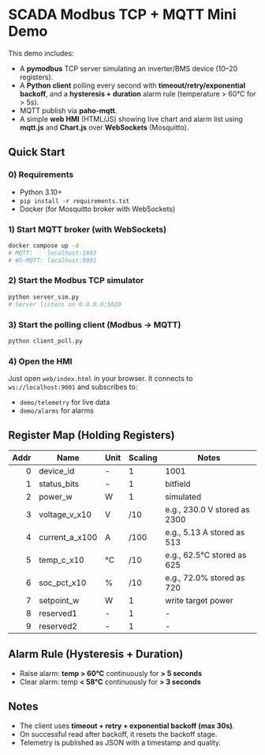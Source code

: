 # SCADA Modbus TCP + MQTT Mini Demo

This demo includes:
- A **pymodbus** TCP server simulating an inverter/BMS device (10–20 registers).
- A **Python client** polling every second with **timeout/retry/exponential backoff**, and a **hysteresis + duration** alarm rule (temperature > 60°C for > 5s).
- MQTT publish via **paho-mqtt**.
- A simple **web HMI** (HTML/JS) showing live chart and alarm list using **mqtt.js** and **Chart.js** over **WebSockets** (Mosquitto).

## Quick Start

### 0) Requirements
- Python 3.10+
- `pip install -r requirements.txt`
- Docker (for Mosquitto broker with WebSockets)

### 1) Start MQTT broker (with WebSockets)
```bash
docker compose up -d
# MQTT:    localhost:1883
# WS-MQTT: localhost:9001
```

### 2) Start the Modbus TCP simulator
```bash
python server_sim.py
# Server listens on 0.0.0.0:5020
```

### 3) Start the polling client (Modbus -> MQTT)
```bash
python client_poll.py
```

### 4) Open the HMI
Just open `web/index.html` in your browser.
It connects to `ws://localhost:9001` and subscribes to:
- `demo/telemetry` for live data
- `demo/alarms` for alarms

## Register Map (Holding Registers)
| Addr | Name            | Unit | Scaling | Notes                          |
|-----:|-----------------|------|---------|--------------------------------|
| 0    | device_id       | -    | 1       | 1001                           |
| 1    | status_bits     | -    | 1       | bitfield                       |
| 2    | power_w         | W    | 1       | simulated                      |
| 3    | voltage_v_x10   | V    | /10     | e.g., 230.0 V stored as 2300   |
| 4    | current_a_x100  | A    | /100    | e.g., 5.13 A stored as 513     |
| 5    | temp_c_x10      | °C   | /10     | e.g., 62.5°C stored as 625     |
| 6    | soc_pct_x10     | %    | /10     | e.g., 72.0% stored as 720      |
| 7    | setpoint_w      | W    | 1       | write target power             |
| 8    | reserved1       | -    | 1       | -                              |
| 9    | reserved2       | -    | 1       | -                              |

## Alarm Rule (Hysteresis + Duration)
- Raise alarm: **temp > 60°C** continuously for **> 5 seconds**
- Clear alarm: temp **< 58°C** continuously for **> 3 seconds**

## Notes
- The client uses **timeout + retry + exponential backoff (max 30s)**.
- On successful read after backoff, it resets the backoff stage.
- Telemetry is published as JSON with a timestamp and quality.
